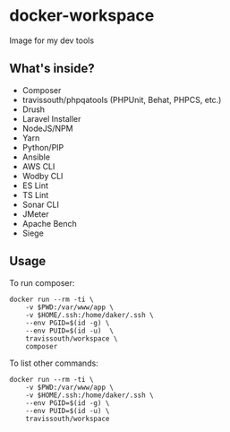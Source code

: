 # docker-workspace
Image for my dev tools

## What's inside?
 - Composer
 - travissouth/phpqatools (PHPUnit, Behat, PHPCS, etc.)
 - Drush
 - Laravel Installer
 - NodeJS/NPM
 - Yarn
 - Python/PIP
 - Ansible
 - AWS CLI
 - Wodby CLI
 - ES Lint
 - TS Lint
 - Sonar CLI
 - JMeter
 - Apache Bench
 - Siege

## Usage

To run composer:

```shell
docker run --rm -ti \
    -v $PWD:/var/www/app \
    -v $HOME/.ssh:/home/daker/.ssh \
    --env PGID=$(id -g) \
    --env PUID=$(id -u)  \
    travissouth/workspace \
    composer
```

To list other commands:

```shell
docker run --rm -ti \
    -v $PWD:/var/www/app \
    -v $HOME/.ssh:/home/daker/.ssh \
    --env PGID=$(id -g) \
    --env PUID=$(id -u) \
    travissouth/workspace
```
